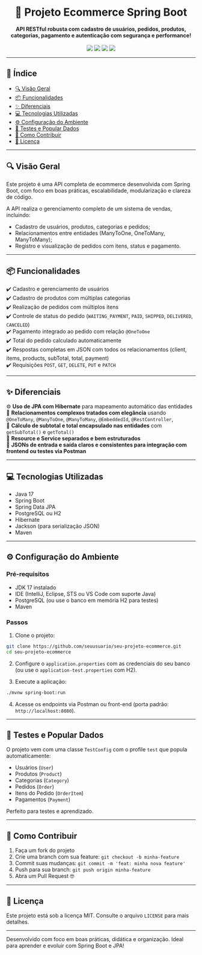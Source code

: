 <h1 align="center">🛒 Projeto Ecommerce Spring Boot</h1>

<div align="center">
  <strong>API RESTful robusta com cadastro de usuários, pedidos, produtos, categorias, pagamento e autenticação com segurança e performance!</strong>
</div>

<br />

<div align="center">
  <img src="https://img.shields.io/badge/SpringBoot-2.7.0-brightgreen?style=for-the-badge&logo=spring"/>
  <img src="https://img.shields.io/badge/Java-17-blue?style=for-the-badge&logo=java"/>
  <img src="https://img.shields.io/badge/PostgreSQL-Database-blue?style=for-the-badge&logo=postgresql"/>
  <img src="https://img.shields.io/badge/JPA-Hibernate-orange?style=for-the-badge"/>
</div>

---

## 📖 Índice

- [🔍 Visão Geral](#-visão-geral)
- [📦 Funcionalidades](#-funcionalidades)
- [✨ Diferenciais](#-diferenciais)
- [💻 Tecnologias Utilizadas](#-tecnologias-utilizadas)
- [⚙️ Configuração do Ambiente](#-configuração-do-ambiente)
- [🧪 Testes e Popular Dados](#-testes-e-popular-dados)
- [🤝 Como Contribuir](#-como-contribuir)
- [📄 Licença](#-licença)

---

## 🔍 Visão Geral

Este projeto é uma API completa de ecommerce desenvolvida com Spring Boot, com foco em boas práticas, escalabilidade, modularização e clareza de código. 

A API realiza o gerenciamento completo de um sistema de vendas, incluindo:
- Cadastro de usuários, produtos, categorias e pedidos;
- Relacionamentos entre entidades (ManyToOne, OneToMany, ManyToMany);
- Registro e visualização de pedidos com itens, status e pagamento.

---

## 📦 Funcionalidades

✔️ Cadastro e gerenciamento de usuários  
✔️ Cadastro de produtos com múltiplas categorias  
✔️ Realização de pedidos com múltiplos itens  
✔️ Controle de status do pedido (`WAITING_PAYMENT`, `PAID`, `SHIPPED`, `DELIVERED`, `CANCELED`)  
✔️ Pagamento integrado ao pedido com relação `@OneToOne`  
✔️ Total do pedido calculado automaticamente  
✔️ Respostas completas em JSON com todos os relacionamentos (client, items, products, subTotal, total, payment)  
✔️ Requisições `POST`, `GET`, `DELETE`, `PUT` e `PATCH`  

---

## ✨ Diferenciais

⚙️ **Uso de JPA com Hibernate** para mapeamento automático das entidades  
🔁 **Relacionamentos complexos tratados com elegância** usando `@OneToMany`, `@ManyToOne`, `@ManyToMany`, `@EmbeddedId`, `@RestController`,   
🧠 **Cálculo de subtotal e total encapsulado nas entidades** com `getSubTotal()` e `getTotal()`  
📐 **Resource e Service separados e bem estruturados**  
🎯 **JSONs de entrada e saída claros e consistentes para integração com frontend ou testes via Postman**  

---

## 💻 Tecnologias Utilizadas

- Java 17
- Spring Boot
- Spring Data JPA
- PostgreSQL ou H2
- Hibernate
- Jackson (para serialização JSON)
- Maven

---

## ⚙️ Configuração do Ambiente

### Pré-requisitos

- JDK 17 instalado
- IDE (IntelliJ, Eclipse, STS ou VS Code com suporte Java)
- PostgreSQL (ou use o banco em memória H2 para testes)
- Maven

### Passos

1. Clone o projeto:
```bash
git clone https://github.com/seuusuario/seu-projeto-ecommerce.git
cd seu-projeto-ecommerce
```

2. Configure o `application.properties` com as credenciais do seu banco (ou use o `application-test.properties` com H2).

3. Execute a aplicação:
```bash
./mvnw spring-boot:run
```

4. Acesse os endpoints via Postman ou front-end (porta padrão: `http://localhost:8080`).


---

## 🧪 Testes e Popular Dados

O projeto vem com uma classe `TestConfig` com o profile `test` que popula automaticamente:
- Usuários (`User`)
- Produtos (`Product`)
- Categorias (`Category`)
- Pedidos (`Order`)
- Itens do Pedido (`OrderItem`)
- Pagamentos (`Payment`)

Perfeito para testes e aprendizado.

---

## 🤝 Como Contribuir

1. Faça um fork do projeto
2. Crie uma branch com sua feature: `git checkout -b minha-feature`
3. Commit suas mudanças: `git commit -m 'feat: minha nova feature'`
4. Push para sua branch: `git push origin minha-feature`
5. Abra um Pull Request 🤓

---

## 📄 Licença

Este projeto está sob a licença MIT. Consulte o arquivo `LICENSE` para mais detalhes.

---

Desenvolvido com foco em boas práticas, didática e organização. Ideal para aprender e evoluir com Spring Boot e JPA!
